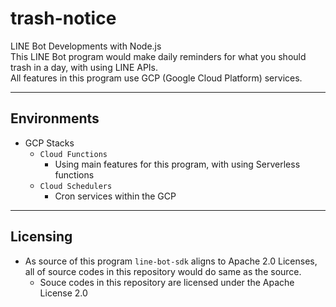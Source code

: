 # trash-notice

LINE Bot Developments with Node.js  
This LINE Bot program would make daily reminders for what you should trash in a day, with using LINE APIs.  
All features in this program use GCP (Google Cloud Platform) services.  

***

## Environments

- GCP Stacks
  - `Cloud Functions`
    - Using main features for this program, with using Serverless functions
  - `Cloud Schedulers`
    - Cron services within the GCP

***

## Licensing

- As source of this program `line-bot-sdk` aligns to Apache 2.0 Licenses, all of source codes in this repository would do same as the source.
  - Souce codes in this repository are licensed under the Apache License 2.0
